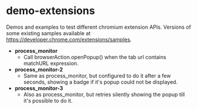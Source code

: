 # demo-extensions
Demos and examples to test different chromium extension APIs.
Versions of some existing samples available at https://developer.chrome.com/extensions/samples.

* __process_monitor__
   * Call browserAction.openPopup() when the tab url contains matchURL expression.
* __process_monitor-2__
   * Same as process_monitor, but configured to do it after a few seconds, showing a badge if it's popup could not be displayed.
* __process_monitor-3__
   * Also as process_monitor, but retries silently showing the popup till it's possible to do it.

